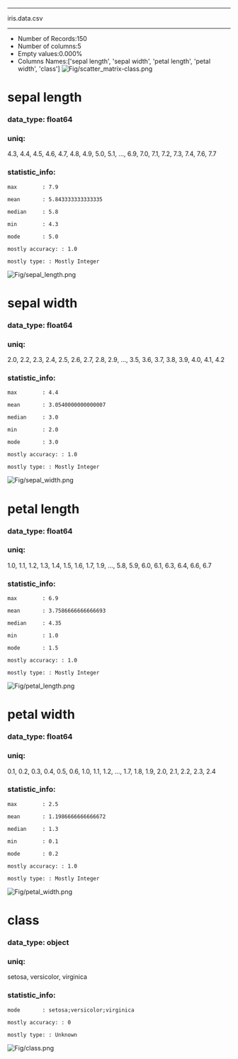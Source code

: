 ***
iris.data.csv
***

- Number of Records:150
- Number of columns:5
- Empty values:0.000%
- Columns Names:['sepal length', 'sepal width', 'petal length', 'petal width', 'class']
![Fig/scatter_matrix-class.png](Fig/scatter_matrix-class.png)
# sepal length
### data_type: float64
### uniq:
4.3, 4.4, 4.5, 4.6, 4.7, 4.8, 4.9, 5.0, 5.1, ..., 6.9, 7.0, 7.1, 7.2, 7.3, 7.4, 7.6, 7.7
### statistic_info:

	max        : 7.9

	mean       : 5.843333333333335

	median     : 5.8

	min        : 4.3

	mode       : 5.0

	mostly accuracy: : 1.0

	mostly type: : Mostly Integer


![Fig/sepal_length.png](Fig/sepal_length.png)
# sepal width
### data_type: float64
### uniq:
2.0, 2.2, 2.3, 2.4, 2.5, 2.6, 2.7, 2.8, 2.9, ..., 3.5, 3.6, 3.7, 3.8, 3.9, 4.0, 4.1, 4.2
### statistic_info:

	max        : 4.4

	mean       : 3.0540000000000007

	median     : 3.0

	min        : 2.0

	mode       : 3.0

	mostly accuracy: : 1.0

	mostly type: : Mostly Integer


![Fig/sepal_width.png](Fig/sepal_width.png)
# petal length
### data_type: float64
### uniq:
1.0, 1.1, 1.2, 1.3, 1.4, 1.5, 1.6, 1.7, 1.9, ..., 5.8, 5.9, 6.0, 6.1, 6.3, 6.4, 6.6, 6.7
### statistic_info:

	max        : 6.9

	mean       : 3.7586666666666693

	median     : 4.35

	min        : 1.0

	mode       : 1.5

	mostly accuracy: : 1.0

	mostly type: : Mostly Integer


![Fig/petal_length.png](Fig/petal_length.png)
# petal width
### data_type: float64
### uniq:
0.1, 0.2, 0.3, 0.4, 0.5, 0.6, 1.0, 1.1, 1.2, ..., 1.7, 1.8, 1.9, 2.0, 2.1, 2.2, 2.3, 2.4
### statistic_info:

	max        : 2.5

	mean       : 1.1986666666666672

	median     : 1.3

	min        : 0.1

	mode       : 0.2

	mostly accuracy: : 1.0

	mostly type: : Mostly Integer


![Fig/petal_width.png](Fig/petal_width.png)
# class
### data_type: object
### uniq:
setosa, versicolor, virginica
### statistic_info:

	mode       : setosa;versicolor;virginica

	mostly accuracy: : 0

	mostly type: : Unknown


![Fig/class.png](Fig/class.png)
